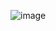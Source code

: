 ![image](https://github.com/NdumisoButhelezi/Firebase_Calender/assets/108745657/27819970-512a-469b-8f46-9f6632cbcf8e)
